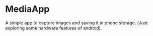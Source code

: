 # MediaApp
A simple app to capture images and saving it in phone storage.
(Just exploring some hardware features of android).

